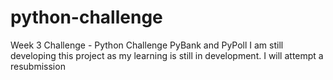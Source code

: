 # python-challenge
Week 3 Challenge - Python Challenge PyBank and PyPoll
I am still developing this project as my learning is still in development. 
I will attempt a resubmission 
